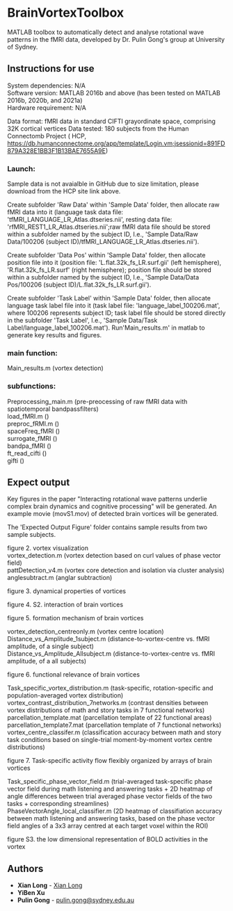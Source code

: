# BrainVortexToolbox
MATLAB toolbox to automatically detect and analyse rotational wave patterns in the fMRI data, developed by Dr. Pulin Gong's group at University of Sydney. 

## Instructions for use
System dependencies: N/A <br />
Software version: MATLAB 2016b and above (has been tested on MATLAB 2016b, 2020b, and 2021a) <br />
Hardware requirement: N/A

Data format: fMRI data in standard CIFTI grayordinate space, comprising 32K cortical vertices
Data tested: 180 subjects from the Human Connectomb Project (
HCP, https://db.humanconnectome.org/app/template/Login.vm;jsessionid=891FD879A328E1BB3F1B13BAE7655A9E) 

### Launch: <br />
Sample data is not avaialble in GitHub due to size limitation, please download from the HCP site link above.

Create subfolder 'Raw Data' within 'Sample Data' folder, then allocate raw fMRI data into it (language task data file: 'tfMRI_LANGUAGE_LR_Atlas.dtseries.nii', resting data file: 'rfMRI_REST1_LR_Atlas.dtseries.nii';raw fMRI data file should be stored within a subfolder named by the subject ID, I.e., 'Sample Data/Raw Data/100206 (subject ID)/tfMRI_LANGUAGE_LR_Atlas.dtseries.nii').

Create subfolder 'Data Pos' within 'Sample Data' folder, then allocate position file into it (position file: 'L.flat.32k_fs_LR.surf.gii' (left hemisphere), 'R.flat.32k_fs_LR.surf' (right hemisphere); position file should be stored within a subfolder named by the subject ID, I.e., 'Sample Data/Data Pos/100206 (subject ID)/L.flat.32k_fs_LR.surf.gii').

Create subfolder 'Task Label' within 'Sample Data' folder, then allocate language task label file into it (task label file: 'language_label_100206.mat', where 100206 represents subject ID; task label file should be stored directly in the subfolder 'Task Label', I.e.,  'Sample Data/Task Label/language_label_100206.mat').
Run'Main_results.m' in matlab to generate key results and figures. 



### main function: 
Main_results.m (vortex detection)

### subfunctions:

Preprocessing_main.m (pre-preocessing of raw fMRI data with spatiotemporal bandpassfilters) <br />
load_fMRI.m () <br />
preproc_fRMI.m () <br />
spaceFreq_fMRI () <br />
surrogate_fMRI () <br />
bandpa_fMRI () <br />
ft_read_cifti ()  <br />
gifti () <br />

## Expect output <br />
Key figures in the paper "Interacting rotational wave patterns underlie complex brain dynamics and cognitive processing" will be generated.
An example movie (movS1.mov) of detected brain vortices will be generated.

The 'Expected Output Figure' folder contains sample results from two sample subjects.

figure 2. vortex visualization <br />
vortex_detection.m (vortex detection based on curl values of phase vector field) <br />
pattDetection_v4.m (vortex core detection and isolation via cluster analysis) <br />
anglesubtract.m (anglar subtraction) <br />


figure 3. dynamical properties of vortices



figure 4. S2. interaction of brain vortices


figure 5. formation mechanism of brain vortices <br />

vortex_detection_centreonly.m (vortex centre location) <br />
Distance_vs_Amplitude_1subject.m (distance-to-vortex-centre vs. fMRI amplitude, of a single subject) <br />
Distance_vs_Amplitude_Allsubject.m (distance-to-vortex-centre vs. fMRI amplitude, of a all subjects) <br />

figure 6. functional relevance of brain vortices <br />

Task_specific_vortex_distribution.m (task-specific, rotation-specific and population-averaged vortex distribution) <br />
vortex_contrast_distribution_7networks.m (contrast densities between vortex distributions of math and story tasks in 7 functional networks) <br />
parcellation_template.mat (parcellation template of 22 functional areas) <br />
parcellation_template7.mat (parcellation template of 7 functional networks) <br />
vortex_centre_classifer.m (classification accuracy between math and story task conditions based on single-trial moment-by-moment vortex centre distributions)

figure 7. Task-specific activity flow flexibly organized by arrays of brain vortices <br />

Task_specific_phase_vector_field.m (trial-averaged task-specific phase vector field during math listening and answering tasks + 2D heatmap of angle differences between trial averaged phase vector fields of the two tasks + corresponding streamlines) <br />
PhaseVectorAngle_local_classifier.m (2D heatmap of classifiation accuracy between math listening and answering tasks, based on the phase vector field angles of a 3x3 array centred at each target voxel within the ROI) <br />


figure S3. the low dimensional representation of BOLD activities in the vortex


## Authors

* **Xian Long** - [Xian Long](https://github.com/longxian319)
* **YiBen Xu** 
* **Pulin Gong** - pulin.gong@sydney.edu.au







